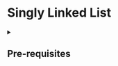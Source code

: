 # Singly Linked List

<details>
<summary>

## Pre-requisites

</summary>

- Big O Notation
- Data Structures Intro

</details>
